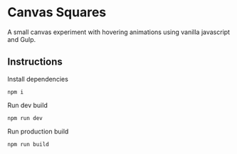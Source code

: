 # Canvas Squares

A small canvas experiment with hovering animations using vanilla javascript and Gulp.

## Instructions

Install dependencies

```
npm i
```

Run dev build

```
npm run dev
```

Run production build

```
npm run build
```
